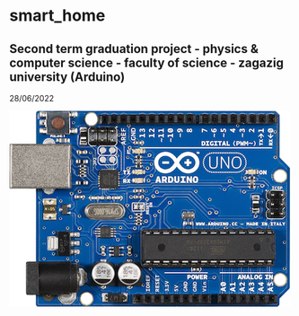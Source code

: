 # smart_home

## Second term graduation project - physics & computer science - faculty of science - zagazig university  (Arduino) 
28/06/2022

![Alt Text](https://github.com/alhassanmohamed2/smart_home/blob/main/arduino.png)
